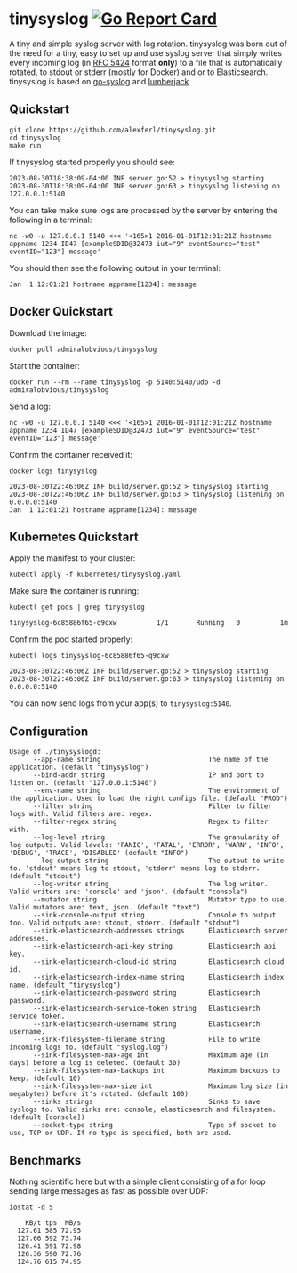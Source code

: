 # tinysyslog [![Go Report Card](https://goreportcard.com/badge/github.com/alexferl/tinysyslog)](https://goreportcard.com/report/github.com/alexferl/tinysyslog)

A tiny and simple syslog server with log rotation. tinysyslog was born out of the need for a tiny, easy to set up and 
use syslog server that simply writes every incoming log (in [RFC 5424](https://datatracker.ietf.org/doc/html/rfc5424) format **only**) to a file that is automatically rotated, 
to stdout or stderr (mostly for Docker) and or to Elasticsearch.
tinysyslog is based on [go-syslog](https://github.com/mcuadros/go-syslog) and [lumberjack](https://github.com/natefinch/lumberjack).

## Quickstart
```shell
git clone https://github.com/alexferl/tinysyslog.git
cd tinysyslog
make run
```

If tinysyslog started properly you should see:
```shell
2023-08-30T18:38:09-04:00 INF server.go:52 > tinysyslog starting
2023-08-30T18:38:09-04:00 INF server.go:63 > tinysyslog listening on 127.0.0.1:5140
```
You can take make sure logs are processed by the server by entering the following in a terminal:
```shell
nc -w0 -u 127.0.0.1 5140 <<< '<165>1 2016-01-01T12:01:21Z hostname appname 1234 ID47 [exampleSDID@32473 iut="9" eventSource="test" eventID="123"] message'
```

You should then see the following output in your terminal:
```shell
Jan  1 12:01:21 hostname appname[1234]: message
```

## Docker Quickstart
Download the image:
```shell
docker pull admiralobvious/tinysyslog
```
    
Start the container:
```shell
docker run --rm --name tinysyslog -p 5140:5140/udp -d admiralobvious/tinysyslog
```

Send a log:
```shell
nc -w0 -u 127.0.0.1 5140 <<< '<165>1 2016-01-01T12:01:21Z hostname appname 1234 ID47 [exampleSDID@32473 iut="9" eventSource="test" eventID="123"] message'
```

Confirm the container received it:
```shell
docker logs tinysyslog
```

```shell
2023-08-30T22:46:06Z INF build/server.go:52 > tinysyslog starting
2023-08-30T22:46:06Z INF build/server.go:63 > tinysyslog listening on 0.0.0.0:5140
Jan  1 12:01:21 hostname appname[1234]: message
```

## Kubernetes Quickstart
Apply the manifest to your cluster:
```shell
kubectl apply -f kubernetes/tinysyslog.yaml
```

Make sure the container is running:
```shell
kubectl get pods | grep tinysyslog
```

```shell
tinysyslog-6c85886f65-q9cxw          1/1       Running   0          1m
```

Confirm the pod started properly:

```shell
kubectl logs tinysyslog-6c85886f65-q9cxw
```

```shell
2023-08-30T22:46:06Z INF build/server.go:52 > tinysyslog starting
2023-08-30T22:46:06Z INF build/server.go:63 > tinysyslog listening on 0.0.0.0:5140
```

You can now send logs from your app(s) to `tinysyslog:5140`.

## Configuration
```
Usage of ./tinysyslogd:
      --app-name string                           The name of the application. (default "tinysyslog")
      --bind-addr string                          IP and port to listen on. (default "127.0.0.1:5140")
      --env-name string                           The environment of the application. Used to load the right configs file. (default "PROD")
      --filter string                             Filter to filter logs with. Valid filters are: regex.
      --filter-regex string                       Regex to filter with.
      --log-level string                          The granularity of log outputs. Valid levels: 'PANIC', 'FATAL', 'ERROR', 'WARN', 'INFO', 'DEBUG', 'TRACE', 'DISABLED' (default "INFO")
      --log-output string                         The output to write to. 'stdout' means log to stdout, 'stderr' means log to stderr. (default "stdout")
      --log-writer string                         The log writer. Valid writers are: 'console' and 'json'. (default "console")
      --mutator string                            Mutator type to use. Valid mutators are: text, json. (default "text")
      --sink-console-output string                Console to output too. Valid outputs are: stdout, stderr. (default "stdout")
      --sink-elasticsearch-addresses strings      Elasticsearch server addresses.
      --sink-elasticsearch-api-key string         Elasticsearch api key.
      --sink-elasticsearch-cloud-id string        Elasticsearch cloud id.
      --sink-elasticsearch-index-name string      Elasticsearch index name. (default "tinysyslog")
      --sink-elasticsearch-password string        Elasticsearch password.
      --sink-elasticsearch-service-token string   Elasticsearch service token.
      --sink-elasticsearch-username string        Elasticsearch username.
      --sink-filesystem-filename string           File to write incoming logs to. (default "syslog.log")
      --sink-filesystem-max-age int               Maximum age (in days) before a log is deleted. (default 30)
      --sink-filesystem-max-backups int           Maximum backups to keep. (default 10)
      --sink-filesystem-max-size int              Maximum log size (in megabytes) before it's rotated. (default 100)
      --sinks strings                             Sinks to save syslogs to. Valid sinks are: console, elasticsearch and filesystem. (default [console])
      --socket-type string                        Type of socket to use, TCP or UDP. If no type is specified, both are used.
```

## Benchmarks
Nothing scientific here but with a simple client consisting of a for loop sending large messages as fast as possible over UDP:

`iostat -d 5`
```
    KB/t tps  MB/s
  127.61 585 72.95
  127.66 592 73.74
  126.41 591 72.98
  126.36 590 72.76
  124.76 615 74.95
```
